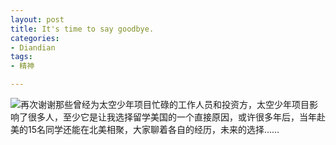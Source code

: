 ```yaml
---
layout: post
title: It's time to say goodbye.
categories:
- Diandian
tags:
- 精神

---
```

<img src="http://m3.img.srcdd.com/farm5/d/2012/0627/10/79E3ABE629DF18C0236D392F7D1DB1E6_B500_900_340_150.jpg" />再次谢谢那些曾经为太空少年项目忙碌的工作人员和投资方，太空少年项目影响了很多人，至少它是让我选择留学美国的一个直接原因，或许很多年后，当年赴美的15名同学还能在北美相聚，大家聊着各自的经历，未来的选择……